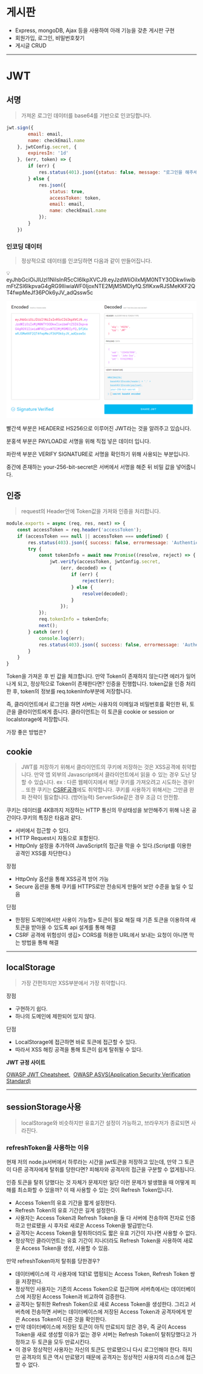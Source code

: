# 게시판
* Express, mongoDB, Ajax 등을 사용하여 아래 기능을 갖춘 게시판 구현
* 회원가입, 로그인, 비밀번호찾기
* 게시글 CRUD
---
# JWT

## 서명

> 가져온 로그인 데이터를 base64를 기반으로 인코딩합니다.
> 

```jsx
jwt.sign({
        email: email,
        name: checkEmail.name
    }, jwtConfig.secret, {
        expiresIn: '1d'
    }, (err, token) => {
        if (err) {
            res.status(401).json({status: false, message: "로그인을 해주세요."});
        } else {
            res.json({
                status: true,
                accessToken: token,
                email: email,
                name: checkEmail.name
            });
        }
    })
```

### 인코딩 데이터

> 정상적으로 데이터를 인코딩하면 다음과 같이 만들어집니다.
> 

<aside>
💡 eyJhbGciOiJIUzI1NiIsInR5cCI6IkpXVCJ9.eyJzdWIiOiIxMjM0NTY3ODkwIiwibmFtZSI6IkpvaG4gRG9lIiwiaWF0IjoxNTE2MjM5MDIyfQ.SflKxwRJSMeKKF2QT4fwpMeJf36POk6yJV_adQssw5c

</aside>

![Untitled](./Untitled.png)

빨간색 부분은 HEADER로 HS256으로 이루어진 JWT라는 것을 알려주고 있습니다.

분홍색 부분은 PAYLOAD로 서명을 위해 직접 넣은 데이터 입니다.

파란색 부분은 VERIFY SIGNATURE로 서명을 확인하기 위해 사용되는 부분입니다.

중간에 존재하는 your-256-bit-secret은 서버에서 서명을 해준 뒤 비밀 값을 넣어줍니다.

## 인증

> request의 Header안에 Token값을 가져와 인증을 처리합니다.
> 

```jsx
module.exports = async (req, res, next) => {
    const accessToken = req.header('accessToken');
    if (accessToken === null || accessToken === undefined) { 
        res.status(403).json({ success: false, errormessage: 'Authentication fail' });
        try {
            const tokenInfo = await new Promise((resolve, reject) => {
                jwt.verify(accessToken, jwtConfig.secret,
                    (err, decoded) => {
                        if (err) {
                            reject(err);
                        } else {
                            resolve(decoded);
                        }
                    });
            });
            req.tokenInfo = tokenInfo;
            next();
        } catch (err) {
            console.log(err);
            res.status(403).json({ success: false, errormessage: 'Authentication fail' });
        }
    }
}
```

Token을 가져온 후 빈 값을 체크합니다. 만약 Token이 존재하지 않는다면 에러가 일어나게 되고, 정상적으로 Token이 존재한다면? 인증을 진행합니다. token값을 인증 처리 한 후, token의 정보를 req.tokenInfo부분에 저장합니다.

즉, 클라이언트에서 로그인을 하면 서버는 사용자의 이메일과 비밀번호를 확인한 뒤, 토큰을 클라이언트에게 줍니다. 클라이언트는 이 토큰을 cookie or session or localstorage에 저장합니다.

가장 좋은 방법은?

 

## cookie

> JWT를 저장하기 위해서 클라이언트의 쿠키에 저장하는 것은 XSS공격에 취약합니다. 만약 앱 외부의 Javascript에서 클라이언트에서 읽을 수 있는 경우 도난 당할 수 있습니다. ex : 다른 웹페이지에서 해당 쿠키를 가져오려고 시도하는 경우! .. 또한 쿠키는 [CSRF공격](https://cheatsheetseries.owasp.org/cheatsheets/Cross-Site_Request_Forgery_Prevention_Cheat_Sheet.html)에도 취약합니다. 쿠키를 사용하기 위해서는 그만큼 완화 전략이 필요합니다. (방어능력) ServerSide같은 경우 조금 더 안전함.
> 

쿠키는 데이터를 4KB까지 저장하는 HTTP 통신의 무상태성을 보안해주기 위해 나온 공간이다.쿠키의 특징은 타음과 같다.

- 서버에서 접근할 수 있다.
- HTTP Request시 자동으로 포함된다.
- HttpOnly 설정을 추가하여 JavaScript의 접근을 막을 수 있다.(Script를 이용한 공격인 XSS를 차단한다.)

장점

- HttpOnly 옵션을 통해 XSS공격 방어 가능
- Secure 옵션을 통해 쿠키를 HTTPS로만 전송되게 만들어 보안 수준을 높일 수 있음

단점

- 한정된 도메인에서만 사용이 가능함> 토큰이 필요 해질 때 기존 토큰을 이용하여 새 토큰을 받아올 수 있도록 api 설계를 통해 해결
- CSRF 공격에 위험성이 생김> CORS를 허용한 URL에서 보내는 요청이 아니면 막는 방법을 통해 해결

---

## localStorage

> 가장 간편하지만 XSS부분에서 가장 취약합니다.
> 

장점

- 구현하기 쉽다.
- 하나의 도메인에 제한되어 있지 않다.

단점

- LocalStorage에 접근하면 바로 토큰에 접근할 수 있다.
- 따라서 XSS 해킹 공격을 통해 토큰이 쉽게 탈취될 수 있다.

**JWT 규정 사이트**

[OWASP JWT Cheatsheet](https://github.com/OWASP/CheatSheetSeries/blob/master/cheatsheets/JSON_Web_Token_for_Java_Cheat_Sheet.md),  [OWASP ASVS(Application Security Verification Standard)](https://github.com/OWASP/ASVS) 

---

## sessionStorage사용

> localStorage와 비슷하지만 유효기간 설정이 가능하고, 브라우저가 종료되면 사라진다.
> 

### refreshToken을 사용하는 이유

현재 저의 node.js서버에서 하루라는 시간을 jwt토큰을 저장하고 있는데, 만약 그 토큰이 다른 공격자에게 탈취를 당한다면? 피해자와 공격자의 접근을 구분할 수 없게됩니다.

인증 토큰을 탈취 당했다는 것 자체가 문제지만 일단 이런 문제가 발생했을 때 어떻게 피해를 최소화할 수 있을까? 이 때 사용할 수 있는 것이 Refresh Token입니다.

- Access Token의 유효 기간을 짧게 설정한다.
- Refresh Token의 유효 기간은 길게 설정한다.
- 사용자는 Access Token과 Refresh Token을 둘 다 서버에 전송하여 전자로 인증하고 만료됐을 시 후자로 새로운 Access Token을 발급받는다.
- 공격자는 Access Token을 탈취하더라도 짧은 유효 기간이 지나면 사용할 수 없다.
- 정상적인 클라이언트는 유효 기간이 지나더라도 Refresh Token을 사용하여 새로운 Access Token을 생성, 사용할 수 있음.

만약 refreshToken마저 탈취를 당한경우?

- 데이터베이스에 각 사용자에 1대1로 맵핑되는 Access Token, Refresh Token 쌍을 저장한다.
- 정상적인 사용자는 기존의 Access Token으로 접근하며 서버측에서는 데이터베이스에 저장된 Access Token과 비교하여 검증한다.
- 공격자는 탈취한 Refresh Token으로 새로 Access Token을 생성한다. 그리고 서버측에 전송하면 서버는 데이터베이스에 저장된 Access Token과 공격자에게 받은 Access Token이 다른 것을 확인한다.
- 만약 데이터베이스에 저장된 토큰이 아직 만료되지 않은 경우, 즉 굳이 Access Token을 새로 생성할 이유가 없는 경우 서버는 Refresh Token이 탈취당했다고 가정하고 두 토큰을 모두 만료시킨다.
- 이 경우 정상적인 사용자는 자신의 토큰도 만료됐으니 다시 로그인해야 한다. 하지만 공격자의 토큰 역시 만료됐기 때문에 공격자는 정상적인 사용자의 리소스에 접근할 수 없다.
